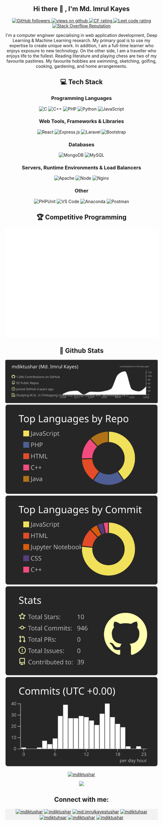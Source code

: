 
<h2 align="center"> Hi there 👋 , I'm Md. Imrul Kayes <br/></h2> 
<div align="center">

<p align="center">
  <a href="https://github.com/mdiktushar" >
    <img alt="GitHub followers" src="https://img.shields.io/github/followers/mdiktushar?label=Github%20followers">
  </a> 
  <a href="https://github.com/mdiktushar" >
    <img src="https://komarev.com/ghpvc/?username=mdiktushar&label=Views&color=green" alt="views on github" />
  </a>
 	<a href="https://codeforces.com/profile/mdiktushar">
    <img src="https://raw.githubusercontent.com/mdiktushar/codeforces-stats/main/output/rating.svg" alt="CF rating" />
  </a>
  <a href="https://leetcode.com/mdiktushar/">
    <img src="https://cp-logo.vercel.app/leetcode/mdiktushar" alt="Leet code rating" />
  </a>
  <a href="https://stackoverflow.com/users/14591824/md-imrul-kayes">
    <img alt="Stack Overflow Reputation" src="https://img.shields.io/stackexchange/stackoverflow/r/14591824?color=orange&label=reputation&logo=stackoverflow">
  </a>	
</p>

I'm a computer engineer specialising in web application development, Deep Learning & Machine Learning research. My primary goal is to use my expertise to create unique work. In addition, I am a full-time learner who enjoys exposure to new technology. <be>
On the other side, I am a traveller who enjoys life to the fullest. Reading literature and playing chess are two of my favourite pastimes. My favourite hobbies are swimming, sketching, golfing, cooking, gardening, and home arrangements.

</div>


<!--- ................................................Tech Stack........................................................................ --->
<h2 align="center">
💻 Tech Stack
</h2>

<div align="center">
	
### Programming Languages

![C](https://img.shields.io/badge/-C-00599C?logo=c&logoColor=white&style=flat)
![C++](https://img.shields.io/badge/-C%2B%2B-00599C?logo=c%2B%2B&logoColor=white&style=flat)
![PHP](https://img.shields.io/badge/-PHP-777BB4?logo=php&logoColor=white&style=flat)
![Python](https://img.shields.io/badge/-Python-3776AB?logo=python&logoColor=white&style=flat)
![JavaScript](https://img.shields.io/badge/-JavaScript-F7DF1E?logo=javascript&logoColor=black&style=flat)




### Web Tools, Frameworks & Libraries

![React](https://img.shields.io/badge/React-%2361DAFB.svg?style=flat-square&logo=react&logoColor=white)
![Express.js](https://img.shields.io/badge/express.js-%23404d59.svg?style=flat-square&logo=express&logoColor=%2361DAFB) 
![Laravel](https://img.shields.io/badge/laravel-%23FF2D20.svg?style=flat-square&logo=laravel&logoColor=white) 
![Bootstrap](https://img.shields.io/badge/bootstrap-%23563D7C.svg?style=flat-square&logo=bootstrap&logoColor=white)


### Databases

![MongoDB](https://img.shields.io/badge/MongoDB-%234ea94b.svg?style=flat-square&logo=mongodb&logoColor=white) 
![MySQL](https://img.shields.io/badge/-MySQL-4479A1?logo=mysql&logoColor=white&style=flat)

### Servers, Runtime Environments & Load Balancers

![Apache](https://img.shields.io/badge/apache-%23D42029.svg?style=flat-square&logo=apache&logoColor=white)
![Node](https://img.shields.io/badge/node.js-6DA55F?style=flat-square&logo=node.js&logoColor=white)
![Nginx](https://img.shields.io/badge/nginx-%23009639.svg?style=flat-square&logo=nginx&logoColor=white)
  
### Other

![PHPUnit](https://img.shields.io/badge/PHPUnit-%23080B8C.svg?style=flat-square&logo=php&logoColor=white)
![VS Code](https://img.shields.io/badge/VS%20Code-%23007ACC.svg?style=flat-square&logo=visual-studio-code&logoColor=white)
![Anaconda](https://img.shields.io/badge/Anaconda-%2344A833.svg?style=flat-square&logo=anaconda&logoColor=white)
![Postman](https://img.shields.io/badge/Postman-FF6C37?style=flat-square&logo=postman&logoColor=white)

</div>


<!--- ................................................Compititive Programming........................................................................ --->
<h2 align="center">
🏆 Competitive Programming
</h2>
<div align="center">
	
![](https://raw.githubusercontent.com/mdiktushar/cf-stats/main/output/light_card.svg)
</div>





<!--- .................................................🤝 Github Stats....................................................................... --->
<h2 align="center">🤝 Github Stats</h2>
<!-- <p align="center"><img align="left" src="https://github-readme-stats.vercel.app/api/top-langs?username=mdiktushar&show_icons=true&locale=en&layout=compact" alt="mdiktushar" /></p> -->
<!-- <p align="center">&nbsp;<img align="center" src="https://github-readme-stats.vercel.app/api?username=mdiktushar&show_icons=true&locale=en" alt="mdiktushar" /></p> -->

<div align="center">
	
[![](https://raw.githubusercontent.com/mdiktushar/mdiktushar-readme/master/profile-summary-card-output/apprentice/0-profile-details.svg)](https://github.com/vn7n24fzkq/github-profile-summary-cards)
[![](https://raw.githubusercontent.com/mdiktushar/mdiktushar-readme/master/profile-summary-card-output/apprentice/1-repos-per-language.svg)](https://github.com/vn7n24fzkq/github-profile-summary-cards) [![](https://raw.githubusercontent.com/mdiktushar/mdiktushar-readme/master/profile-summary-card-output/apprentice/2-most-commit-language.svg)](https://github.com/vn7n24fzkq/github-profile-summary-cards)
[![](https://raw.githubusercontent.com/mdiktushar/mdiktushar-readme/master/profile-summary-card-output/apprentice/3-stats.svg)](https://github.com/vn7n24fzkq/github-profile-summary-cards) [![](https://raw.githubusercontent.com/mdiktushar/mdiktushar-readme/master/profile-summary-card-output/apprentice/4-productive-time.svg)](https://github.com/vn7n24fzkq/github-profile-summary-cards)
</div>
<p align="center"> <a align="center" href="https://github.com/ryo-ma/github-profile-trophy"><img src="https://github-profile-trophy.vercel.app/?username=mdiktushar" alt="mdiktushar" /></a> </p>

<div align="center">
	
![](https://github-readme-activity-graph.vercel.app/graph?username=mdiktushar&bg_color=ffffff&color=000000&line=24292e&point=24292e&area=true&hide_border=true)
</div>





<!--- ................................................Contacts........................................................................ --->

<h2 align="center">Connect with me:</h2>
<p align="center" style="background-color: #f2f2f2;">
  <a href="https://twitter.com/mdiktushar" target="blank"><img align="center" src="https://cdn.jsdelivr.net/npm/simple-icons@3.0.1/icons/twitter.svg" alt="mdiktushar" height="30" width="40" /></a>
  <a href="https://linkedin.com/in/mdiktushar" target="blank"><img align="center" src="https://cdn.jsdelivr.net/npm/simple-icons@3.0.1/icons/linkedin.svg" alt="mdiktushar" height="30" width="40" /></a>
  <a href="https://fb.com/md.imrulkayestushar" target="blank"><img align="center" src="https://cdn.jsdelivr.net/npm/simple-icons@3.0.1/icons/facebook.svg" alt="md.imrulkayestushar" height="30" width="40" /></a>
  <a href="https://instagram.com/mdiktuhsar" target="blank"><img align="center" src="https://cdn.jsdelivr.net/npm/simple-icons@3.0.1/icons/instagram.svg" alt="mdiktuhsar" height="30" width="40" /></a>
  <a href="https://www.codechef.com/users/mdiktuhsar" target="blank"><img align="center" src="https://cdn.jsdelivr.net/npm/simple-icons@3.1.0/icons/codechef.svg" alt="mdiktuhsar" height="30" width="40" /></a>
  <a href="https://www.hackerrank.com/mdiktushar" target="blank"><img align="center" src="https://cdn.jsdelivr.net/npm/simple-icons@3.0.1/icons/hackerrank.svg" alt="mdiktushar" height="30" width="40" /></a>
  <a href="https://codeforces.com/profile/mdiktushar" target="blank"><img align="center" src="https://cdn.jsdelivr.net/npm/simple-icons@3.0.1/icons/codeforces.svg" alt="mdiktushar" height="30" width="40" /></a>
</p>
